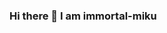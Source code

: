 ### Hi there 👋 I am immortal-miku 

<!--
**immortal-miku/immortal-miku** is a ✨ _special_ ✨ repository because its `README.md` (this file) appears on your GitHub profile.

Here are some ideas to get you started:

- 🔭 I’m currently working on Cringe Bot
- 🌱 I’m currently learning JS
- 👯 I’m looking to collaborate on anything tbh
- 🤔 I’m looking for help with C++
- 💬 Ask me about Cringe Bot
- 📫 How to reach me: @immortal-miku#5702 on discord
- 😄 Pronouns: He/Him
- ⚡ Fun fact: it only takes 26 tylenol to kill a perfectly healthy 150 pound male of caucasian descent (tested and proven ✅)
-->
